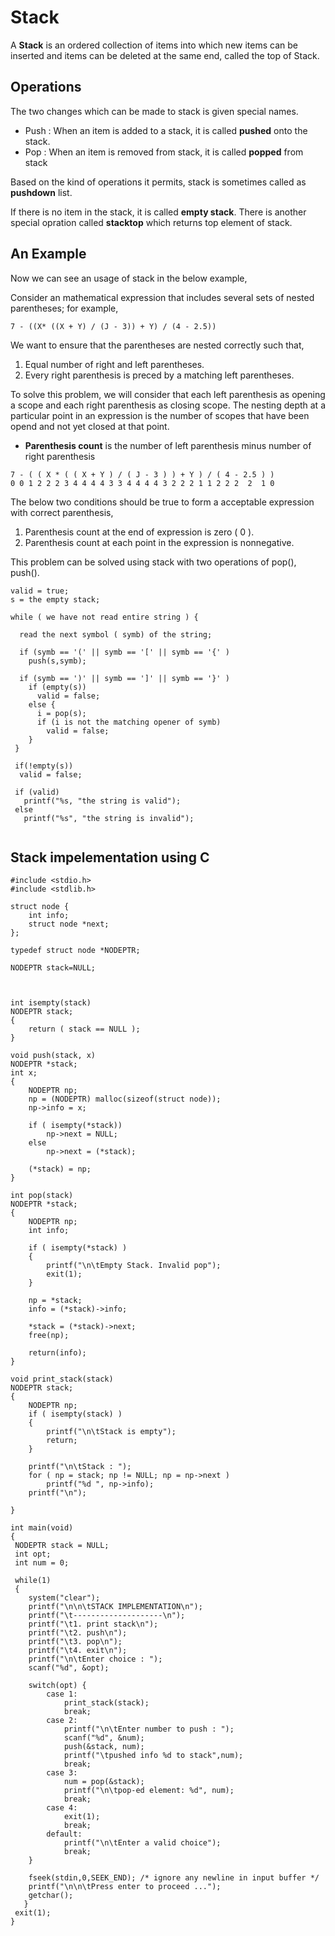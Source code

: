 # Stack
A **Stack** is an ordered collection of items into which new items can be inserted and items can be deleted at the same end, called the top of Stack.

## Operations
The two changes which can be made to stack is given special names.

* Push : When an item is added to a stack, it is called **pushed** onto the stack.
* Pop : When an item is removed from stack, it is called **popped** from stack

Based on the kind of operations it permits, stack is sometimes called as **pushdown** list.

If there is no item in the stack, it is called **empty stack**. There is another special opration called **stacktop** which returns top element of stack.

## An Example
Now we can see an usage of stack in the below example,

Consider an mathematical expression that includes several sets of nested parentheses; for example,
```
7 - ((X* ((X + Y) / (J - 3)) + Y) / (4 - 2.5))
```

We want to ensure that the parentheses are nested correctly such that,
1. Equal number of right and left parentheses.
2. Every right parenthesis is preced by a matching left parentheses.

To solve this problem, we will consider that each left parenthesis as opening a scope and each right parenthesis as closing scope. The nesting depth at a particular point in an expression is the number of scopes that have been opend and not yet closed at that point.
*  **Parenthesis count** is the number of left parenthesis minus number of right parenthesis

```
7 - ( ( X * ( ( X + Y ) / ( J - 3 ) ) + Y ) / ( 4 - 2.5 ) )
0 0 1 2 2 2 3 4 4 4 4 3 3 4 4 4 4 3 2 2 2 1 1 2 2 2  2  1 0
```

The below two conditions should be true to form a acceptable expression with correct parenthesis,
1. Parenthesis count at the end of expression is zero ( 0 ).
2. Parenthesis count at each point in the expression is nonnegative.

This problem can be solved using stack with two operations of pop(), push(). 
```
valid = true;
s = the empty stack;

while ( we have not read entire string ) {

  read the next symbol ( symb) of the string;
  
  if (symb == '(' || symb == '[' || symb == '{' )
    push(s,symb);
  
  if (symb == ')' || symb == ']' || symb == '}' )
    if (empty(s))
      valid = false;
    else {
      i = pop(s);
      if (i is not the matching opener of symb)
        valid = false;
    }
 }
 
 if(!empty(s))
  valid = false;
  
 if (valid)
   printf("%s, "the string is valid");
 else
   printf("%s", "the string is invalid");
  
```


## Stack impelementation using C
```
#include <stdio.h>
#include <stdlib.h>

struct node {
	int info;
	struct node *next;
};

typedef struct node *NODEPTR;

NODEPTR stack=NULL;



int isempty(stack) 
NODEPTR stack;
{
	return ( stack == NULL );
}

void push(stack, x)
NODEPTR *stack;
int x;
{
	NODEPTR np;
	np = (NODEPTR) malloc(sizeof(struct node));
	np->info = x;

	if ( isempty(*stack))
		np->next = NULL;
	else 
	 	np->next = (*stack);

	(*stack) = np;
}

int pop(stack)
NODEPTR *stack;
{
	NODEPTR np;
	int info;

	if ( isempty(*stack) )
	{
		printf("\n\tEmpty Stack. Invalid pop");
		exit(1);
	}
	
	np = *stack;
	info = (*stack)->info;

	*stack = (*stack)->next;
	free(np);

    return(info);
}

void print_stack(stack)
NODEPTR stack;
{
	NODEPTR np;
	if ( isempty(stack) ) 
	{
		printf("\n\tStack is empty");
		return;
	}

	printf("\n\tStack : ");	
	for ( np = stack; np != NULL; np = np->next )
		printf("%d ", np->info);
	printf("\n");

}

int main(void)
{
 NODEPTR stack = NULL;
 int opt;
 int num = 0;

 while(1) 
 {
    system("clear");
	printf("\n\n\tSTACK IMPLEMENTATION\n");
	printf("\t--------------------\n");
	printf("\t1. print stack\n");
	printf("\t2. push\n");
	printf("\t3. pop\n");
	printf("\t4. exit\n");
	printf("\n\tEnter choice : ");
	scanf("%d", &opt);

	switch(opt) {
		case 1:
			print_stack(stack);
			break;
		case 2:
			printf("\n\tEnter number to push : ");
			scanf("%d", &num);
			push(&stack, num);
			printf("\tpushed info %d to stack",num);
			break;
		case 3:
			num = pop(&stack);
			printf("\n\tpop-ed element: %d", num);
			break;
		case 4:
			exit(1);
			break;
		default:
			printf("\n\tEnter a valid choice");
			break;
	}

	fseek(stdin,0,SEEK_END); /* ignore any newline in input buffer */
	printf("\n\n\tPress enter to proceed ...");
	getchar();
   }
 exit(1);
}

```

